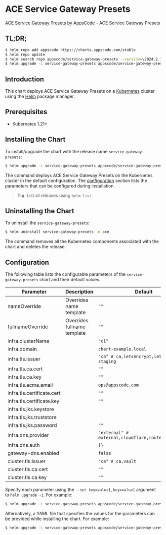 # ACE Service Gateway Presets

[ACE Service Gateway Presets by AppsCode](https://github.com/appscode-cloud) - ACE Service Gateway Presets

## TL;DR;

```bash
$ helm repo add appscode https://charts.appscode.com/stable
$ helm repo update
$ helm search repo appscode/service-gateway-presets --version=v2024.2.11
$ helm upgrade -i service-gateway-presets appscode/service-gateway-presets -n ace --create-namespace --version=v2024.2.11
```

## Introduction

This chart deploys ACE Service Gateway Presets on a [Kubernetes](http://kubernetes.io) cluster using the [Helm](https://helm.sh) package manager.

## Prerequisites

- Kubernetes 1.21+

## Installing the Chart

To install/upgrade the chart with the release name `service-gateway-presets`:

```bash
$ helm upgrade -i service-gateway-presets appscode/service-gateway-presets -n ace --create-namespace --version=v2024.2.11
```

The command deploys ACE Service Gateway Presets on the Kubernetes cluster in the default configuration. The [configuration](#configuration) section lists the parameters that can be configured during installation.

> **Tip**: List all releases using `helm list`

## Uninstalling the Chart

To uninstall the `service-gateway-presets`:

```bash
$ helm uninstall service-gateway-presets -n ace
```

The command removes all the Kubernetes components associated with the chart and deletes the release.

## Configuration

The following table lists the configurable parameters of the `service-gateway-presets` chart and their default values.

|         Parameter          |         Description         |                            Default                             |
|----------------------------|-----------------------------|----------------------------------------------------------------|
| nameOverride               | Overrides name template     | <code>""</code>                                                |
| fullnameOverride           | Overrides fullname template | <code>""</code>                                                |
| infra.clusterName          |                             | <code>"c1"</code>                                              |
| infra.domain               |                             | <code>chart-example.local</code>                               |
| infra.tls.issuer           |                             | <code>"ca" # ca,letsencrypt,letsencrypt-staging</code>         |
| infra.tls.ca.cert          |                             | <code>""</code>                                                |
| infra.tls.ca.key           |                             | <code>""</code>                                                |
| infra.tls.acme.email       |                             | <code>ops@appscode.com</code>                                  |
| infra.tls.certificate.cert |                             | <code>""</code>                                                |
| infra.tls.certificate.key  |                             | <code>""</code>                                                |
| infra.tls.jks.keystore     |                             | <code></code>                                                  |
| infra.tls.jks.truststore   |                             | <code></code>                                                  |
| infra.tls.jks.password     |                             | <code>""</code>                                                |
| infra.dns.provider         |                             | <code>"external" # external,cloudflare,route53,cloudDNS</code> |
| infra.dns.auth             |                             | <code>{}</code>                                                |
| gateway-dns.enabled        |                             | <code>false</code>                                             |
| cluster.tls.issuer         |                             | <code>"ca" # ca,vault</code>                                   |
| cluster.tls.ca.cert        |                             | <code>""</code>                                                |
| cluster.tls.ca.key         |                             | <code>""</code>                                                |


Specify each parameter using the `--set key=value[,key=value]` argument to `helm upgrade -i`. For example:

```bash
$ helm upgrade -i service-gateway-presets appscode/service-gateway-presets -n ace --create-namespace --version=v2024.2.11 --set infra.clusterName="c1"
```

Alternatively, a YAML file that specifies the values for the parameters can be provided while
installing the chart. For example:

```bash
$ helm upgrade -i service-gateway-presets appscode/service-gateway-presets -n ace --create-namespace --version=v2024.2.11 --values values.yaml
```
